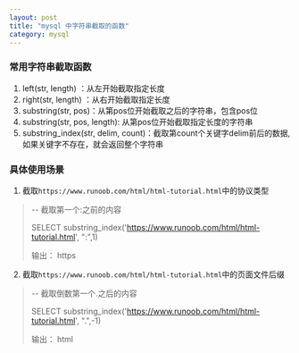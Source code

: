 ```yaml
---
layout: post
title: "mysql 中字符串截取的函数"
category: mysql 
---
```

### 常用字符串截取函数
1. left(str, length) ：从左开始截取指定长度
2. right(str, length) ：从右开始截取指定长度
3. substring(str, pos)：从第pos位开始截取之后的字符串，包含pos位
4. substring(str, pos, length): 从第pos位开始截取指定长度的字符串
5. substring_index(str, delim, count)：截取第count个关键字delim前后的数据,如果关键字不存在，就会返回整个字符串

### 具体使用场景
1. 截取`https://www.runoob.com/html/html-tutorial.html`中的协议类型
> -- 截取第一个:之前的内容
>
> SELECT substring_index('https://www.runoob.com/html/html-tutorial.html', ":",1)
>
> 输出： https

2. 截取`https://www.runoob.com/html/html-tutorial.html`中的页面文件后缀
> -- 截取倒数第一个.之后的内容
>
> SELECT substring_index('https://www.runoob.com/html/html-tutorial.html', ".",-1)
>
> 输出： html

